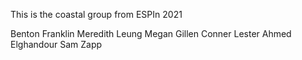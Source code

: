 This is the coastal group from ESPIn 2021

Benton Franklin
Meredith Leung
Megan Gillen
Conner Lester
Ahmed Elghandour
Sam Zapp

